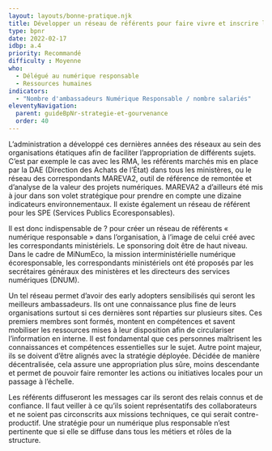 ```yaml
---
layout: layouts/bonne-pratique.njk
title: Développer un réseau de référents pour faire vivre et inscrire la démarche dans la durée 
type: bpnr
date: 2022-02-17
idbp: a.4
priority: Recommandé
difficulty : Moyenne
who:
  - Délégué au numérique responsable 
  - Ressources humaines 
indicators:
  - "Nombre d'ambassadeurs Numérique Responsable / nombre salariés"
eleventyNavigation:
  parent: guideBpNr-strategie-et-gourvenance
  order: 40
---
```


L’administration a développé ces dernières années des réseaux au sein des organisations étatiques afin de faciliter l’appropriation de différents sujets. C’est par exemple le cas avec les RMA, les référents marchés mis en place par la DAE (Direction des Achats de l’État) dans tous les ministères, ou le réseau des correspondants MAREVA2, outil de référence de remontée et d’analyse de la valeur des projets numériques. MAREVA2 a d’ailleurs été mis à jour dans son volet stratégique pour prendre en compte une dizaine indicateurs environnementaux. Il existe également un réseau de référent pour les SPE (Services Publics Ecoresponsables).

Il est donc indispensable de ? pour créer un réseau de référents « numérique responsable » dans l’organisation, à l’image de celui créé avec les correspondants ministériels. Le sponsoring doit être de haut niveau. Dans le cadre de MiNumEco, la mission interministérielle numérique écoresponsable, les correspondants ministériels ont été proposés par les secrétaires généraux des ministères et les directeurs des services numériques (DNUM).

Un tel réseau permet d’avoir des early adopters sensibilisés qui seront les meilleurs ambassadeurs. Ils ont une connaissance plus fine de leurs organisations surtout si ces dernières sont réparties sur plusieurs sites. Ces premiers membres sont formés, montent en compétences et savent mobiliser les ressources mises à leur disposition afin de circulariser l’information en interne. Il est fondamental que ces personnes maîtrisent les connaissances et compétences essentielles sur le sujet. Autre point majeur, ils se doivent d’être alignés avec la stratégie déployée. Décidée de manière décentralisée, cela assure une appropriation plus sûre, moins descendante et permet de pouvoir faire remonter les actions ou initiatives locales pour un passage à l’échelle.

Les référents diffuseront les messages car ils seront des relais connus et de confiance. Il faut veiller à ce qu’ils soient représentatifs des collaborateurs et ne soient pas circonscrits aux missions techniques, ce qui serait contre-productif. Une stratégie pour un numérique plus responsable n’est pertinente que si elle se diffuse dans tous les métiers et rôles de la structure.


